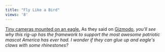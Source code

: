 ```yaml
---
title: "Fly Like a Bird"
views: '8'
---
```

<p><a href="https://media.animal.discovery.com/convergence/spyonthewild/birdtech/birdtech.html">Tiny cameras mounted on an eagle.</a>  As they said on <a href="https://www.gizmodo.com/gadgets/digital-cameras/animal-planets-eagle-cam-026965.php">Gizmodo</a>, <i>you'll see why this rig-up has the framework to support the most awesome patriotic mascot America has ever had. I wonder if they can glue up and eagle's claws with some rhinestones?</i></p>
